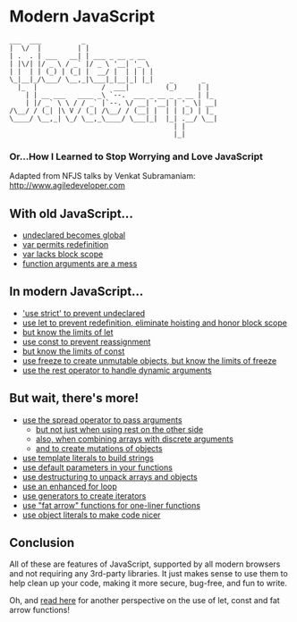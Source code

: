 Modern JavaScript
=================
``` 
___  ___          _
|  \/  |         | |
| .  . | ___   __| | ___ _ __ _ __
| |\/| |/ _ \ / _` |/ _ \ '__| '_ \
| |  | | (_) | (_| |  __/ |  | | | |
\_|__|_/\___/ \__,_|\___|_|__|_| |_|    _       _
  |_  |                /  ___|         (_)     | |
    | | __ ___   ____ _\ `--.  ___ _ __ _ _ __ | |_
    | |/ _` \ \ / / _` |`--. \/ __| '__| | '_ \| __|
/\__/ / (_| |\ V / (_| /\__/ / (__| |  | | |_) | |_
\____/ \__,_| \_/ \__,_\____/ \___|_|  |_| .__/ \__|
                                         | |
                                         |_|
```
### Or...How I Learned to Stop Worrying and Love JavaScript

Adapted from NFJS talks by Venkat Subramaniam: http://www.agiledeveloper.com


With old JavaScript...
----------------------
- [undeclared becomes global](samples/old-javascript/undeclared_becomes_global.js)
- [var permits redefinition](samples/old-javascript/var_permits_redefinition.js)
- [var lacks block scope](samples/old-javascript/var_lacks_block_scope.js)
- [function arguments are a mess](samples/old-javascript/function_arguments_are_a_mess.js)


In modern JavaScript...
-----------------------
- ['use strict' to prevent undeclared](samples/es5/use_strict.js)
- [use let to prevent redefinition, eliminate hoisting and honor block scope](samples/es2015/let.js)
- [but know the limits of let](samples/es2015/limits_of_let.js)
- [use const to prevent reassignment](samples/es2015/const.js)
- [but know the limits of const](samples/es2015/limits_of_const.js)
- [use freeze to create unmutable objects, but know the limits of freeze](samples/es5/freeze.js)
- [use the rest operator to handle dynamic arguments](samples/es2015/rest.js)


But wait, there's more!
-----------------------
- [use the spread operator to pass arguments](samples/es2015/spread.js)
  - [but not just when using rest on the other side](samples/es2015/spread_without_rest.js)
  - [also, when combining arrays with discrete arguments](samples/es2015/combining_with_spread.js)
  - [and to create mutations of objects](samples/es2015/create_mutations_with_spread.js)
- [use template literals to build strings](samples/es2015/template_literals.js)
- [use default parameters in your functions](samples/es2015/default_parameters.js)
- [use destructuring to unpack arrays and objects](samples/es2015/destructuring.js)
- [use an enhanced for loop](samples/es2015/enhanced_for_loops.js)
- [use generators to create iterators](samples/es2015/generators.js)
- [use "fat arrow" functions for one-liner functions](samples/es2015/arrow_functions.js)
- [use object literals to make code nicer](samples/es2015/object_literals.js)


Conclusion
----------
All of these are features of JavaScript, supported by all modern browsers and not requiring any 3rd-party libraries.
It just makes sense to use them to help clean up your code, making it more secure, bug-free, and fun to write.

Oh, and [read here](https://gomakethings.com/why-i-dont-use-let-const-or-fat-arrow-functions-and-you-shouldnt-either/)
for another perspective on the use of let, const and fat arrow functions!
